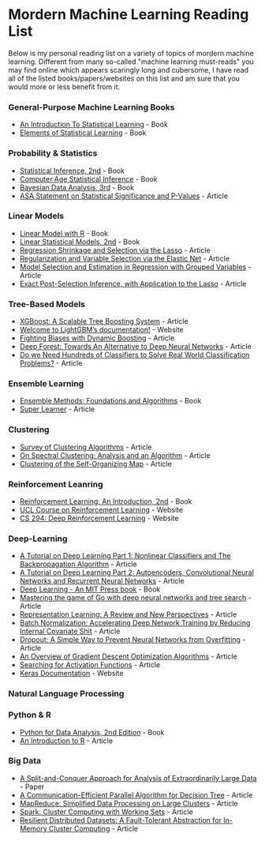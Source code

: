 # Mordern Machine Learning Reading List
Below is my personal reading list on a variety of topics of mordern machine learning. Different from many so-called "machine learning must-reads" you may find online which appears scaringly long and cubersome, I have read all of the listed books/papers/websites on this list and am sure that you would more or less benefit from it.

### General-Purpose Machine Learning Books

* [An Introduction To Statistical Learning](http://www-bcf.usc.edu/~gareth/ISL/) - Book
* [Elements of Statistical Learning](http://web.stanford.edu/~hastie/ElemStatLearn/) - Book

### Probability & Statistics

* [Statistical Inference, 2nd](https://www.amazon.com/Statistical-Inference-George-Casella/dp/0534243126) - Book
* [Computer Age Statistical Inference](https://web.stanford.edu/~hastie/CASI_files/PDF/casi.pdf) - Book
* [Bayesian Data Analysis, 3rd](https://www.amazon.com/Bayesian-Analysis-Chapman-Statistical-Science/dp/1439840954) - Book
* [ASA Statement on Statistical Significance and P-Values](http://amstat.tandfonline.com/doi/pdf/10.1080/00031305.2016.1154108?needAccess=true) - Article

### Linear Models

* [Linear Model with R](http://www.utstat.toronto.edu/~brunner/books/LinearModelsWithR.pdf) - Book
* [Linear Statistical Models, 2nd](https://www.amazon.com/Linear-Statistical-Models-James-Stapleton/dp/0470231467) - Book
* [Regression Shrinkage and Selection via the Lasso](https://statweb.stanford.edu/~tibs/lasso/lasso.pdf) - Article
* [Regularization and Variable Selection via the Elastic Net](https://web.stanford.edu/~hastie/Papers/B67.2%20(2005)%20301-320%20Zou%20&%20Hastie.pdf) - Article
* [Model Selection and Estimation in Regression with Grouped Variables](http://citeseerx.ist.psu.edu/viewdoc/download?doi=10.1.1.366.4278&rep=rep1&type=pdf) - Article
* [Exact Post-Selection Inference, with Application to the Lasso](https://arxiv.org/abs/1311.6238.pdf) - Article

### Tree-Based Models

* [XGBoost: A Scalable Tree Boosting System](https://arxiv.org/pdf/1603.02754.pdf) - Article
* [Welcome to LightGBM’s documentation!](https://lightgbm.readthedocs.io/en/latest/) - Website
* [Fighting Biases with Dynamic Boosting](https://arxiv.org/pdf/1706.09516.pdf) - Article
* [Deep Forest: Towards An Alternative to Deep Neural Networks](https://arxiv.org/pdf/1702.08835.pdf) - Article
* [Do we Need Hundreds of Classifiers to Solve Real World Classification Problems?](http://jmlr.org/papers/volume15/delgado14a/delgado14a.pdf) - Article

### Ensemble Learning

* [Ensemble Methods: Foundations and Algorithms](https://www.amazon.com/Ensemble-Methods-Foundations-Algorithms-Knowledge/dp/1439830037) - Book
* [Super Learner](http://biostats.bepress.com/cgi/viewcontent.cgi?article=1226&context=ucbbiostat) - Article

### Clustering
* [Survey of Clustering Algorithms](http://citeseerx.ist.psu.edu/viewdoc/download?doi=10.1.1.318.2219&rep=rep1&type=pdf) - Article
* [On Spectral Clustering: Analysis and an Algorithm](http://ai.stanford.edu/~ang/papers/nips01-spectral.pdf) - Article
* [Clustering of the Self-Organizing Map](https://pdfs.semanticscholar.org/028a/ddc2d0fd97418bb0861504592a1fe1177028.pdf) - Article

### Reinforcement Leanring

* [Reinforcement Learning: An Introduction, 2nd](http://ufal.mff.cuni.cz/~straka/courses/npfl114/2016/sutton-bookdraft2016sep.pdf) - Book
* [UCL Course on Reinforcement Learning](http://www0.cs.ucl.ac.uk/staff/d.silver/web/Teaching.html) - Website
* [CS 294: Deep Reinforcement Learning](http://rll.berkeley.edu/deeprlcourse/) - Website

### Deep-Learning
* [A Tutorial on Deep Learning Part 1: Nonlinear Classifiers and The Backpropagation Algorithm](http://ai.stanford.edu/~quocle/tutorial1.pdf) - Article
* [A Tutorial on Deep Learning Part 2: Autoencoders, Convolutional Neural Networks and Recurrent Neural Networks](http://ai.stanford.edu/~quocle/tutorial2.pdf) - Article
* [Deep Learning - An MIT Press book](http://www.deeplearningbook.org/) - Book
* [Mastering the game of Go with deep neural networks and tree search](https://gogameguru.com/i/2016/03/deepmind-mastering-go.pdf) - Article
* [Representation Learning: A Review and New Perspectives](https://arxiv.org/pdf/1206.5538.pdf) - Article
* [Batch Normalization: Accelerating Deep Network Training by Reducing Internal Covariate Shit](https://arxiv.org/pdf/1502.03167v3.pdf) - Article
* [Dropout: A Simple Way to Prevent Neural Networks from Overfitting](https://www.cs.toronto.edu/~hinton/absps/JMLRdropout.pdf) - Article
* [An Overview of Gradient Descent Optimization Algorithms](https://arxiv.org/pdf/1609.04747.pdf) - Article
* [Searching for Activation Functions](https://arxiv.org/pdf/1710.05941.pdf) - Article
* [Keras Documentation](https://keras.io/) - Website

### Natural Language Processing

### Python & R
* [Python for Data Analysis, 2nd Edition](http://shop.oreilly.com/product/0636920050896.do) - Book
* [An Introduction to R](https://cran.r-project.org/doc/manuals/r-release/R-intro.pdf) - Article

### Big Data

* [A Split-and-Conquer Approach for Analysis of Extraordinarily Large Data](http://www3.stat.sinica.edu.tw/sstest/oldpdf/A24n49.pdf) - Paper
* [A Communication-Efficient Parallel Algorithm for Decision Tree](https://arxiv.org/pdf/1611.01276.pdf) - Article
* [MapReduce: Simplified Data Processing on Large Clusters](https://static.googleusercontent.com/media/research.google.com/en//archive/mapreduce-osdi04.pdf) - Article
* [Spark: Cluster Computing with Working Sets](https://www.usenix.org/legacy/event/hotcloud10/tech/full_papers/Zaharia.pdf) - Article
* [Resilient Distributed Datasets: A Fault-Tolerant Abstraction for In-Memory Cluster Computing](https://www.usenix.org/system/files/conference/nsdi12/nsdi12-final138.pdf) - Article
